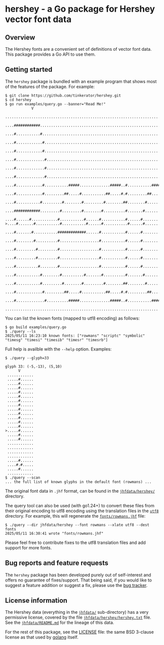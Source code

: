 # hershey - a Go package for Hershey vector font data

## Overview

The Hershey fonts are a convenient set of definitions of vector font
data. This package provides a Go API to use them.

## Getting started

The `hershey` package is bundled with an example program that shows
most of the features of the package. For example:

```
$ git clone https://github.com/tinkerator/hershey.git
$ cd hershey
$ go run examples/query.go --banner="Read Me!"
            V                                                                                                                                     
 .................................................................................................................................................
 ....############..........................................................#......................#...............#..........................#....
 ....#...........#.........................................................#......................#..............##..........................#....
 ....#............#........................................................#......................#..............##..........................#....
 ....#............#........................................................#......................##............#.#..........................#....
 ....#.............#.......................................................#......................##............#.#..........................#....
 ....#.............#.......................................................#......................##............#.#..........................#....
 ....#.............#.......................................................#......................#.#..........#..#..........................#....
 ....#............#...........#####..............#####..#...........#####..#......................#.#..........#..#...........#####..........#....
 ....#............#.........##.....#...........##.....#.#.........##.....#.#......................#..#........#...#.........##.....#.........#....
 ....#...........#.........#........#.........#........##........#........##......................#..#........#...#........#........#........#....
 ....############.........#.........#........#..........#.......#..........#......................#..#........#...#.......#.........#........#....
 ....#......#............#...........#......#...........#......#...........#......................#...#......#....#......#...........#.......#....
>....#.......#...........#...........#......#...........#......#...........#......................#...#......#....#......#...........#.......#....
 ....#.......#...........#############......#...........#......#...........#......................#...#......#....#......#############.......#....
 ....#........#..........#..................#...........#......#...........#......................#....#....#.....#......#...................#....
 ....#.........#.........#..................#...........#......#...........#......................#....#....#.....#......#........................
 ....#.........#.........#..................#...........#......#...........#......................#.....#..#......#......#........................
 ....#..........#........#..................#...........#......#...........#......................#.....#..#......#......#........................
 ....#...........#........#..........#.......#..........#.......#..........#......................#.....#..#......#.......#..........#............
 ....#...........#.........#........#.........#........##........#........##......................#......##.......#........#........#........#....
 ....#............#.........##.....#...........##.....#.#.........##.....#.#......................#......##.......#.........##.....#........#.#...
 ....#.............#..........#####..............#####..#...........#####..#......................#.......#.......#...........#####..........#....
 .................................................................................................................................................
```

You can list the known fonts (mapped to utf8 encoding) as follows:

```
$ go build examples/query.go
$ ./query --ls
2025/05/11 16:23:10 known fonts: ["rowmans" "scriptc" "symbolic" "timesg" "timesi" "timesib" "timesr" "timesrb"]
```

Full help is availble with the `--help` option. Examples:

```
$ ./query --glyph=33

glyph 33: (-5,-13), (5,10)
      V      
 ............
 .....#......
 .....#......
 .....#......
 .....#......
 .....#......
 .....#......
 .....#......
 .....#......
 .....#......
 .....#......
 .....#......
 .....#......
>.....#......
 .....#......
 .....#......
 ............
 ............
 ............
 ............
 .....#......
 ....#.#.....
 .....#......
 ............
$ ./query --scan
... the full list of known glyphs in the default font (rowmans) ...
```

The original font data in `.jhf` format, can be found in the
[`jhfdata/hershey/`](jhfdata/hershey) directory.

The query tool can also be used (with go1.24+) to convert these files
from their original encoding to utf8 encoding using the translation
files in the [`utf8`](utf8) directory. For example, this will
regenerate the [`fonts/rowmans.jhf`](fonts/rowmans.jhf) file:

```
$ ./query --dir jhfdata/hershey --font rowmans --xlate utf8 --dest fonts
2025/05/11 16:30:41 wrote "fonts/rowmans.jhf"
```

Please feel free to contribute fixes to the utf8 translation files and
add support for more fonts.

## Bug reports and feature requests

The `hershey` package has been developed purely out of self-interest
and offers no guarantee of fixes/support. That being said, if you
would like to suggest a feature addition or suggest a fix, please use
the [bug tracker](https://github.com/tinkerator/hershey/issues).

## License information

The Hershey data (everything in the [`jhfdata/`](jhfdata)
sub-directory) has a very permissive license, covered by the file
[`jhfdata/hershey/hershey.txt`](jhfdata/hershey/hershey.txt) file. See
the [`jhfdata/README.md`](jhfdata/README.md) for the lineage of this
data.

For the rest of this package, see the [LICENSE](LICENSE) file: the
same BSD 3-clause license as that used by
[golang](https://golang.org/LICENSE) itself.
